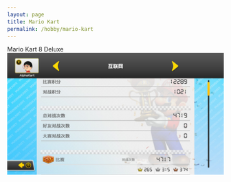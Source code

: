 ```yaml
---
layout: page
title: Mario Kart 
permalink: /hobby/mario-kart
---
```


Mario Kart 8 Deluxe
<img src="/assets/img/mario_kart.jpg">